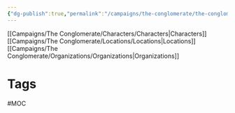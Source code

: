 ```yaml
---
{"dg-publish":true,"permalink":"/campaigns/the-conglomerate/the-conglomerate/"}
---
```


 
[[Campaigns/The Conglomerate/Characters/Characters|Characters]]
[[Campaigns/The Conglomerate/Locations/Locations|Locations]]
[[Campaigns/The Conglomerate/Organizations/Organizations|Organizations]]

# Tags
#MOC 